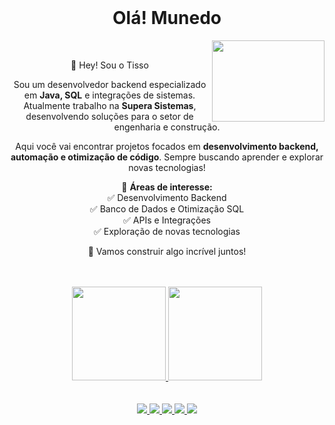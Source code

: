 <div align="center"><br>
  <h1>Olá! Munedo</h1>
</div>
<img align="right" width="180" height="130" src="https://media3.giphy.com/media/bGgsc5mWoryfgKBx1u/giphy.gif?cid=ecf05e47g66dhwgc1tx1226el5lxrsjmpc652nnclign9bf2&rid=giphy.gif&ct=g" />

<div align="center"><br>
  <p>👋 Hey! Sou o Tisso</p>
  <p>Sou um desenvolvedor backend especializado em <strong>Java, SQL</strong> e integrações de sistemas. Atualmente trabalho na <strong>Supera Sistemas</strong>, desenvolvendo soluções para o setor de engenharia e construção.</p>
  <p>Aqui você vai encontrar projetos focados em <strong>desenvolvimento backend, automação e otimização de código</strong>. Sempre buscando aprender e explorar novas tecnologias!</p>
  
  📌 **Áreas de interesse:**  
  ✅ Desenvolvimento Backend  
  ✅ Banco de Dados e Otimização SQL  
  ✅ APIs e Integrações  
  ✅ Exploração de novas tecnologias  

  🚀 Vamos construir algo incrível juntos!  
</div>

<br>

<div align="center"><br>
  <a href="https://github.com/TissoSZ">
    <img height="150em" src="https://github-readme-stats.vercel.app/api?username=TissoSZ&show_icons=true&theme=dracula&include_all_commits=true&count_private=true"/>
    <img height="150em" src="https://github-readme-stats.vercel.app/api/top-langs/?username=TissoSZ&layout=compact&langs_count=7&theme=dracula"/>
  </a>
</div>

<br>

<div align="center"><br>
  <a href="https://www.linkedin.com/in/matheus-e-dos-santos-704269197" target="_blank">
    <img src="https://img.shields.io/badge/-LinkedIn-%230077B5?style=for-the-badge&logo=linkedin&logoColor=white" target="_blank">
  </a>
  <a href="https://wa.me/5546991083302" target="_blank">
    <img src="https://img.shields.io/badge/WhatsApp-25D366?style=for-the-badge&logo=whatsapp&logoColor=white" target="_blank">
  </a>
  <a href="mailto:tissoxd@gmail.com" target="_blank">
    <img src="https://img.shields.io/badge/Gmail-D14836?style=for-the-badge&logo=gmail&logoColor=white" target="_blank">
  </a>
  <a href="https://www.instagram.com/tisso_xd" target="_blank">
    <img src="https://img.shields.io/badge/-Instagram-%23E4405F?style=for-the-badge&logo=instagram&logoColor=white" target="_blank">
  </a>
  <a href="https://discord.gg/wghJDjgy3H" target="_blank">
    <img src="https://img.shields.io/badge/Discord-7289DA?style=for-the-badge&logo=discord&logoColor=white" target="_blank">
  </a>
</div>

